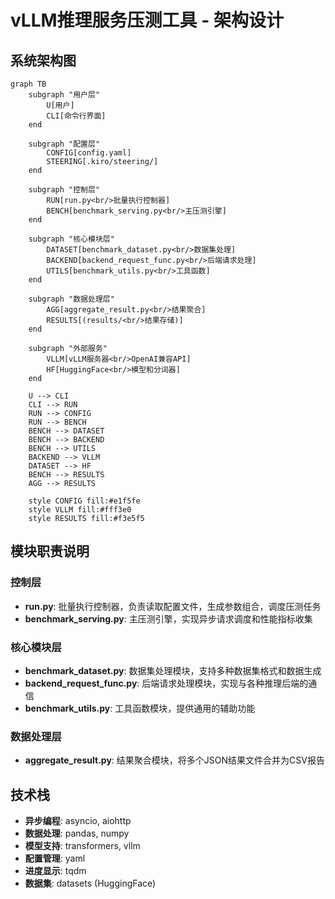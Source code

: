 # vLLM推理服务压测工具 - 架构设计

## 系统架构图

```mermaid
graph TB
    subgraph "用户层"
        U[用户]
        CLI[命令行界面]
    end
    
    subgraph "配置层"
        CONFIG[config.yaml]
        STEERING[.kiro/steering/]
    end
    
    subgraph "控制层"
        RUN[run.py<br/>批量执行控制器]
        BENCH[benchmark_serving.py<br/>主压测引擎]
    end
    
    subgraph "核心模块层"
        DATASET[benchmark_dataset.py<br/>数据集处理]
        BACKEND[backend_request_func.py<br/>后端请求处理]
        UTILS[benchmark_utils.py<br/>工具函数]
    end
    
    subgraph "数据处理层"
        AGG[aggregate_result.py<br/>结果聚合]
        RESULTS[(results/<br/>结果存储)]
    end
    
    subgraph "外部服务"
        VLLM[vLLM服务器<br/>OpenAI兼容API]
        HF[HuggingFace<br/>模型和分词器]
    end
    
    U --> CLI
    CLI --> RUN
    RUN --> CONFIG
    RUN --> BENCH
    BENCH --> DATASET
    BENCH --> BACKEND
    BENCH --> UTILS
    BACKEND --> VLLM
    DATASET --> HF
    BENCH --> RESULTS
    AGG --> RESULTS
    
    style CONFIG fill:#e1f5fe
    style VLLM fill:#fff3e0
    style RESULTS fill:#f3e5f5
```

## 模块职责说明

### 控制层
- **run.py**: 批量执行控制器，负责读取配置文件，生成参数组合，调度压测任务
- **benchmark_serving.py**: 主压测引擎，实现异步请求调度和性能指标收集

### 核心模块层
- **benchmark_dataset.py**: 数据集处理模块，支持多种数据集格式和数据生成
- **backend_request_func.py**: 后端请求处理模块，实现与各种推理后端的通信
- **benchmark_utils.py**: 工具函数模块，提供通用的辅助功能

### 数据处理层
- **aggregate_result.py**: 结果聚合模块，将多个JSON结果文件合并为CSV报告

## 技术栈

- **异步编程**: asyncio, aiohttp
- **数据处理**: pandas, numpy
- **模型支持**: transformers, vllm
- **配置管理**: yaml
- **进度显示**: tqdm
- **数据集**: datasets (HuggingFace)